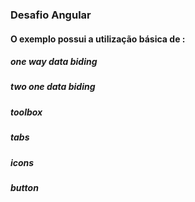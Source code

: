 ### Desafio Angular
#### O exemplo possui a utilização básica de :
##### one way data biding
##### two one data biding
##### toolbox
##### tabs
##### icons
##### button
